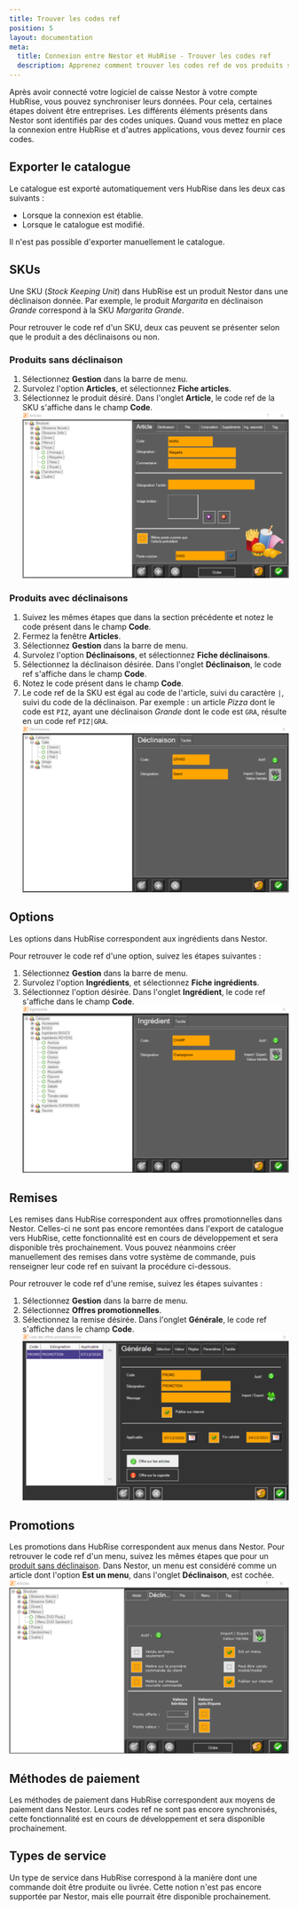 ```yaml
---
title: Trouver les codes ref
position: 5
layout: documentation
meta:
  title: Connexion entre Nestor et HubRise - Trouver les codes ref
  description: Apprenez comment trouver les codes ref de vos produits sur Nestor. Lancez l'application et suivez ces instructions.
---
```


Après avoir connecté votre logiciel de caisse Nestor à votre compte HubRise, vous pouvez synchroniser leurs données. Pour cela, certaines étapes doivent être entreprises. Les différents éléments présents dans Nestor sont identifiés par des codes uniques. Quand vous mettez en place la connexion entre HubRise et d'autres applications, vous devez fournir ces codes.

## Exporter le catalogue

Le catalogue est exporté automatiquement vers HubRise dans les deux cas suivants :
- Lorsque la connexion est établie.
- Lorsque le catalogue est modifié.

Il n'est pas possible d'exporter manuellement le catalogue.

## SKUs

Une SKU (*Stock Keeping Unit*) dans HubRise est un produit Nestor dans une déclinaison donnée. Par exemple, le produit *Margarita* en déclinaison *Grande* correspond à la SKU *Margarita Grande*.

Pour retrouver le code ref d'un SKU, deux cas peuvent se présenter selon que le produit a des déclinaisons ou non.

### Produits sans déclinaison

1. Sélectionnez **Gestion** dans la barre de menu.
1. Survolez l'option **Articles**, et sélectionnez **Fiche articles**.
1. Sélectionnez le produit désiré. Dans l'onglet **Article**, le code ref de la SKU s'affiche dans le champ **Code**.
   ![Codes ref - Produits sans déclinaison](../images/006-fr-nestor-code-article.png)

### Produits avec déclinaisons

1. Suivez les mêmes étapes que dans la section précédente et notez le code présent dans le champ **Code**.
1. Fermez la fenêtre **Articles**.
1. Sélectionnez **Gestion** dans la barre de menu.
1. Survolez l'option **Déclinaisons**, et sélectionnez **Fiche déclinaisons**.
1. Sélectionnez la déclinaison désirée. Dans l'onglet **Déclinaison**, le code ref s'affiche dans le champ **Code**.
1. Notez le code présent dans le champ **Code**.
1. Le code ref de la SKU est égal au code de l'article, suivi du caractère `|`, suivi du code de la déclinaison. Par exemple : un article *Pizza* dont le code est `PIZ`, ayant une déclinaison *Grande* dont le code est `GRA`, résulte en un code ref `PIZ|GRA`.
   ![Codes ref - Produits avec déclinaisons](../images/007-fr-nestor-code-declinaison.png)

## Options

Les options dans HubRise correspondent aux ingrédients dans Nestor.

Pour retrouver le code ref d'une option, suivez les étapes suivantes :
1. Sélectionnez **Gestion** dans la barre de menu.
1. Survolez l'option **Ingrédients**, et sélectionnez **Fiche ingrédients**.
1. Sélectionnez l'option désirée. Dans l'onglet **Ingrédient**, le code ref s'affiche dans le champ **Code**.
   ![Codes ref - Options](../images/008-fr-nestor-code-ingredient.png)

## Remises

Les remises dans HubRise correspondent aux offres promotionnelles dans Nestor. Celles-ci ne sont pas encore remontées dans l'export de catalogue vers HubRise, cette fonctionnalité est en cours de développement et sera disponible très prochainement. Vous pouvez néanmoins créer manuellement des remises dans votre système de commande, puis renseigner leur code ref en suivant la procédure ci-dessous.

Pour retrouver le code ref d'une remise, suivez les étapes suivantes :
1. Sélectionnez **Gestion** dans la barre de menu.
1. Sélectionnez **Offres promotionnelles**.
1. Sélectionnez la remise désirée. Dans l'onglet **Générale**, le code ref s'affiche dans le champ **Code**.
   ![Codes ref - Remises](../images/009-fr-nestor-code-offre-promotionnelle.png)

## Promotions

Les promotions dans HubRise correspondent aux menus dans Nestor. Pour retrouver le code ref d'un menu, suivez les mêmes étapes que pour un [produit sans déclinaison](/apps/nestor/map-ref-codes#produits-sans-d-clinaison). Dans Nestor, un menu est considéré comme un article dont l'option **Est un menu**, dans l'onglet **Déclinaison**, est cochée.
   ![Codes ref - Promotions](../images/010-fr-nestor-est-un-menu.png)

## Méthodes de paiement

Les méthodes de paiement dans HubRise correspondent aux moyens de paiement dans Nestor. Leurs codes ref ne sont pas encore synchronisés, cette fonctionnalité est en cours de développement et sera disponible prochainement.

## Types de service

Un type de service dans HubRise correspond à la manière dont une commande doit être produite ou livrée. Cette notion n'est pas encore supportée par Nestor, mais elle pourrait être disponible prochainement.
